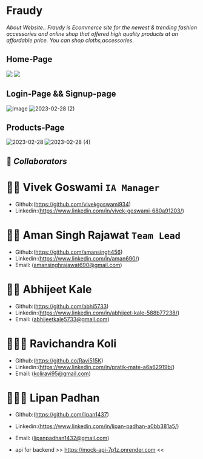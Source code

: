 # Fraudy
*About Website..*
*Fraudy is Ecommerce site for the newest & trending fashion accessories and online shop that offered high quality products at an affordable price. You can shop cloths,accessories.*

## Home-Page
![](https://github.com/amansingh456/shallow-creature-244/blob/main/Screenshot%20(76).png)
![](https://github.com/amansingh456/shallow-creature-244/blob/main/Screenshot%20(77).png)

## Login-Page && Signup-page
![image](https://user-images.githubusercontent.com/107528217/221772654-933ec72d-2113-4476-8036-659d54d9763e.png)
![2023-02-28 (2)](https://user-images.githubusercontent.com/107528217/221772944-9238bddd-045c-460d-b6ff-d645256060b3.png)

## Products-Page
![2023-02-28](https://user-images.githubusercontent.com/107528217/221773284-3641d5fa-922e-4187-9aab-45a1bcbab770.png)
![2023-02-28 (4)](https://user-images.githubusercontent.com/107528217/221773463-a164131b-8b27-4999-a334-44409f03b368.png)





## 🤝 **_Collaborators_**


# 🧔🏻 **Vivek Goswami** `IA Manager`

- Github:(https://github.com/vivekgoswami934)
- Linkedin:(https://www.linkedin.com/in/vivek-goswami-680a91203/)



# 🧔🏻 **Aman Singh Rajawat** `Team Lead`

- Github:(https://github.com/amansingh456)
- Linkedin:(https://www.linkedin.com/in/aman690/)
- Email: (amansinghrajawat690@gmail.com)

# 🧑🏻 **Abhijeet Kale**

- Github:(https://github.com/abhi5733)
- Linkedin:(https://www.linkedin.com/in/abhijeet-kale-588b77238/)
- Email: (abhijeetkale5733@gmail.com)

# 👱🏻‍♂️ **Ravichandra Koli**

- Github:(https://github.co/Ravi515K)
- Linkedin:(https://www.linkedin.com/in/pratik-mate-a6a62919b/)
- Email: (koliravi95@gmail.com)

# 🧑🏻‍🦰 **Lipan Padhan**

- Github:(https://github.com/lipan1437)
- Linkedin:(https://www.linkedin.com/in/lipan-padhan-a0bb381a5/)
- Email: (lipanpadhan1432@gmail.com)


- api for backend >> https://mock-api-7p1z.onrender.com <<



